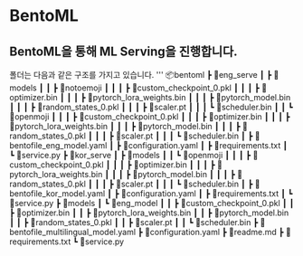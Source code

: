 # BentoML

## BentoML을 통해 ML Serving을 진행합니다.

폴더는 다음과 같은 구조를 가지고 있습니다.
'''
📦bentoml
┣ 📂eng_serve
┃ ┣ 📂models
┃ ┃ ┣ 📂notoemoji
┃ ┃ ┃ ┣ 📜custom_checkpoint_0.pkl
┃ ┃ ┃ ┣ 📜optimizer.bin
┃ ┃ ┃ ┣ 📜pytorch_lora_weights.bin
┃ ┃ ┃ ┣ 📜pytorch_model.bin
┃ ┃ ┃ ┣ 📜random_states_0.pkl
┃ ┃ ┃ ┣ 📜scaler.pt
┃ ┃ ┃ ┗ 📜scheduler.bin
┃ ┃ ┗ 📂openmoji
┃ ┃ ┃ ┣ 📜custom_checkpoint_0.pkl
┃ ┃ ┃ ┣ 📜optimizer.bin
┃ ┃ ┃ ┣ 📜pytorch_lora_weights.bin
┃ ┃ ┃ ┣ 📜pytorch_model.bin
┃ ┃ ┃ ┣ 📜random_states_0.pkl
┃ ┃ ┃ ┣ 📜scaler.pt
┃ ┃ ┃ ┗ 📜scheduler.bin
┃ ┣ 📜bentofile_eng_model.yaml
┃ ┣ 📜configuration.yaml
┃ ┣ 📜requirements.txt
┃ ┗ 📜service.py
┣ 📂kor_serve
┃ ┣ 📂models
┃ ┃ ┗ 📂openmoji
┃ ┃ ┃ ┣ 📜custom_checkpoint_0.pkl
┃ ┃ ┃ ┣ 📜optimizer.bin
┃ ┃ ┃ ┣ 📜pytorch_lora_weights.bin
┃ ┃ ┃ ┣ 📜pytorch_model.bin
┃ ┃ ┃ ┣ 📜random_states_0.pkl
┃ ┃ ┃ ┣ 📜scaler.pt
┃ ┃ ┃ ┗ 📜scheduler.bin
┃ ┣ 📜bentofile_kor_model.yaml
┃ ┣ 📜configuration.yaml
┃ ┣ 📜requirements.txt
┃ ┗ 📜service.py
┣ 📂models
┃ ┗ 📂eng_model
┃ ┃ ┣ 📜custom_checkpoint_0.pkl
┃ ┃ ┣ 📜optimizer.bin
┃ ┃ ┣ 📜pytorch_lora_weights.bin
┃ ┃ ┣ 📜pytorch_model.bin
┃ ┃ ┣ 📜random_states_0.pkl
┃ ┃ ┣ 📜scaler.pt
┃ ┃ ┗ 📜scheduler.bin
┣ 📜bentofile_multilingual_model.yaml
┣ 📜configuration.yaml
┣ 📜readme.md
┣ 📜requirements.txt
┗ 📜service.py
